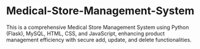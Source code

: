 # Medical-Store-Management-System


This is a comprehensive Medical Store Management System using Python (Flask), MySQL, HTML, CSS, and JavaScript, enhancing product management efficiency with secure add, update, and delete functionalities.
